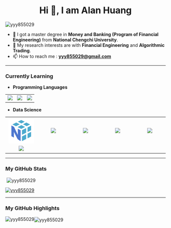 <h1 align="center">Hi 👋, I am Alan Huang</h1>
<p align="left"> <img src="https://komarev.com/ghpvc/?username=yyy855029&label=Profile%20views&color=0e75b6&style=flat" alt="yyy855029" /> </p>

- 🌱 I got a master degree in **Money and Banking (Program of Financial Engineering)** from **National Chengchi University**.
- 🔭 My research interests are with **Financial Engineering** and **Algorithmic Trading**.
- 📫 How to reach me : **yyy855029@gmail.com**

<hr>

<h3 align="left">Currently Learning</h3>

- **Programming Languages**
<table>
<tbody>
<tr>
<td align="center" width="33%">
<a href="https://www.python.org" target="_blank"> <img height=60px src="https://www.vectorlogo.zone/logos/python/python-ar21.svg"> </a>
</td>

<td align="center" width="33%">
<a href="https://www.r-project.org" target="_blank"> <img height=80px src="https://www.vectorlogo.zone/logos/r-project/r-project-ar21.svg"> </a>
</td> 
 
<td align="center" width="33%">
<a href="https://docs.microsoft.com/en-us/office/vba/api/overview" target="_blank"> <img height=80px src="https://www.vectorlogo.zone/logos/microsoft_vb/microsoft_vb-ar21.svg"> </a>
</td>
</tr>

</tbody>
</table>

- **Data Science**
<table>
<tbody>
<tr>
<td align="center" width="5%">
<a href="https://numpy.org" target="_blank"> <img height=80px src="https://raw.githubusercontent.com/valohai/ml-logos/master/numpy.svg"> </a>
</td> 
  
<td align="center" width="5%">
<a href="https://pandas.pydata.org" target="_blank"> <img height=80px src="https://raw.githubusercontent.com/valohai/ml-logos/master/pandas.svg"> </a>
</td> 
  
<td align="center" width="5%">
<a href="https://matplotlib.org" target="_blank"> <img height=60px src="https://raw.githubusercontent.com/valohai/ml-logos/master/matplotlib.svg"> </a>
</td>

<td align="center" width="5%">
<a href="https://www.scipy.org" target="_blank"> <img height=80px src="https://raw.githubusercontent.com/valohai/ml-logos/master/scipy.svg"> </a>
</td>
  
<td align="center" width="5%">
<a href="https://scikit-learn.org/stable" target="_blank"> <img height=80px src="https://raw.githubusercontent.com/valohai/ml-logos/master/scikit-learn.svg"> </a>
</td>
</tr>

<tr>
<td align="center" width="5%">
<a href="https://keras.io" target="_blank"> <img height=80px src="https://raw.githubusercontent.com/valohai/ml-logos/master/keras-text.svg"> </a>
</td> 
</tr>
 
</tbody>
</table>

<hr>

<h3 align="left">My GitHub Stats</h3>
<p>&nbsp;<img align="center" src="https://github-readme-stats.vercel.app/api?username=yyy855029&show_icons=true&locale=en" alt="yyy855029" /></p>
<p align="left"> <a href="https://github.com/ryo-ma/github-profile-trophy"><img src="https://github-profile-trophy.vercel.app/?username=yyy855029" alt="yyy855029" /></a> </p>

<hr>

<h3 align="left">My GitHub Highlights</h3>
<p><img align="left" src="https://github-readme-stats.vercel.app/api/top-langs?username=yyy855029&show_icons=true&locale=en&layout=compact" alt="yyy855029" /></p>
<p><img align="center" src="https://github-readme-streak-stats.herokuapp.com/?user=yyy855029&" alt="yyy855029" /></p>
